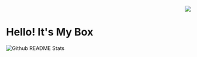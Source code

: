<p align="right">
  <a href="#nugabox"><img src="https://hits.seeyoufarm.com/api/count/incr/badge.svg?url=https%3A%2F%2Fgithub.com%2FnugaBox&count_bg=%23808080&title_bg=%23565247&icon=github.svg&icon_color=%23E7E7E7&title=hits&edge_flat=false"/></a>
</p>

# Hello! It's My Box

![Github README Stats](https://github-readme-stats.vercel.app/api?username=nugaBox&show_icons=true&theme=dracula)
